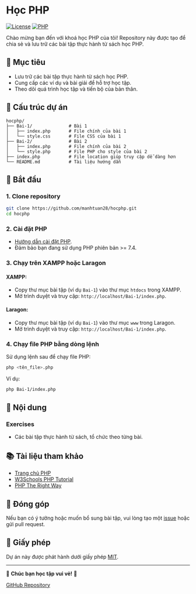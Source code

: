 # Học PHP

[![License](https://img.shields.io/badge/license-MIT-blue.svg)](LICENSE)
[![PHP](https://img.shields.io/badge/PHP-%3E%3D7.4-8892BF.svg)](https://www.php.net/)

Chào mừng bạn đến với khoá học PHP của tôi! Repository này được tạo để chia sẻ và lưu trữ các bài tập thực hành từ sách học PHP.

## 🌟 Mục tiêu
- Lưu trữ các bài tập thực hành từ sách học PHP.
- Cung cấp các ví dụ và bài giải để hỗ trợ học tập.
- Theo dõi quá trình học tập và tiến bộ của bản thân.

## 📂 Cấu trúc dự án
```plaintext
hocphp/
├── Bai-1/              # Bài 1
│   ├── index.php       # File chính của bài 1
│   └── style.css       # File CSS của bài 1
├── Bai-2/              # Bài 2
│   ├── index.php       # File chính của bài 2
│   └── style.php       # File PHP cho style của bài 2
├── index.php           # File location giúp truy cập dễ dàng hơn
└── README.md           # Tài liệu hướng dẫn
```

## 🚀 Bắt đầu

### 1. Clone repository
```bash
git clone https://github.com/manhtuan28/hocphp.git
cd hocphp
```

### 2. Cài đặt PHP
- [Hướng dẫn cài đặt PHP](https://www.php.net/manual/en/install.php).
- Đảm bảo bạn đang sử dụng PHP phiên bản >= 7.4.

### 3. Chạy trên XAMPP hoặc Laragon
#### XAMPP:
- Copy thư mục bài tập (ví dụ `Bai-1`) vào thư mục `htdocs` trong XAMPP.
- Mở trình duyệt và truy cập: `http://localhost/Bai-1/index.php`.

#### Laragon:
- Copy thư mục bài tập (ví dụ `Bai-1`) vào thư mục `www` trong Laragon.
- Mở trình duyệt và truy cập: `http://localhost/Bai-1/index.php`.

### 4. Chạy file PHP bằng dòng lệnh
Sử dụng lệnh sau để chạy file PHP:
```bash
php <tên_file>.php
```
Ví dụ:
```bash
php Bai-1/index.php
```

## 📖 Nội dung
### Exercises
- Các bài tập thực hành từ sách, tổ chức theo từng bài.

## 📚 Tài liệu tham khảo
- [Trang chủ PHP](https://www.php.net/)
- [W3Schools PHP Tutorial](https://www.w3schools.com/php/)
- [PHP The Right Way](https://phptherightway.com/)

## 🤝 Đóng góp
Nếu bạn có ý tưởng hoặc muốn bổ sung bài tập, vui lòng tạo một [issue](https://github.com/manhtuan28/hocphp/issues) hoặc gửi pull request.

## 📄 Giấy phép
Dự án này được phát hành dưới giấy phép [MIT](LICENSE).

---

🌟 **Chúc bạn học tập vui vẻ!** 🌟

[GitHub Repository](https://github.com/manhtuan28/hocphp)